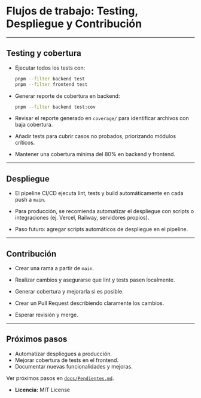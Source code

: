 # Flujos de trabajo: Testing, Despliegue y Contribución

---

## Testing y cobertura

- Ejecutar todos los tests con:

  ```bash
  pnpm --filter backend test
  pnpm --filter frontend test
  ```

- Generar reporte de cobertura en backend:

  ```bash
  pnpm --filter backend test:cov
  ```

- Revisar el reporte generado en `coverage/` para identificar archivos con baja cobertura.

- Añadir tests para cubrir casos no probados, priorizando módulos críticos.

- Mantener una cobertura mínima del 80% en backend y frontend.

---

## Despliegue

- El pipeline CI/CD ejecuta lint, tests y build automáticamente en cada push a `main`.

- Para producción, se recomienda automatizar el despliegue con scripts o integraciones (ej. Vercel, Railway, servidores propios).

- Paso futuro: agregar scripts automáticos de despliegue en el pipeline.

---

## Contribución

- Crear una rama a partir de `main`.

- Realizar cambios y asegurarse que lint y tests pasen localmente.

- Generar cobertura y mejorarla si es posible.

- Crear un Pull Request describiendo claramente los cambios.

- Esperar revisión y merge.

---

## Próximos pasos

- Automatizar despliegues a producción.
- Mejorar cobertura de tests en el frontend.
- Documentar nuevas funcionalidades y mejoras.

Ver próximos pasos en [`docs/Pendientes.md`](./Pendientes.md).
- **Licencia:** MIT License
